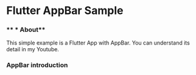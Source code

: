 # Flutter AppBar Sample

 ### ** * About**
 This simple example is a Flutter App with AppBar. You can understand its detail in my Youtube.
 
 ### **AppBar introduction**
